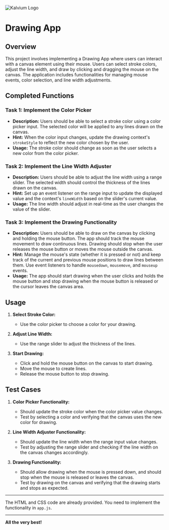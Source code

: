 ![Kalvium Logo](https://s3.ap-south-1.amazonaws.com/kalvi-education.github.io/front-end-web-development/Kalvium-Logo.png)

# Drawing App

## Overview

This project involves implementing a Drawing App where users can interact with a canvas element using their mouse. Users can select stroke colors, adjust the line width, and draw by clicking and dragging the mouse on the canvas. The application includes functionalities for managing mouse events, color selection, and line width adjustments.

## Completed Functions

### Task 1: Implement the Color Picker

- **Description:** Users should be able to select a stroke color using a color picker input. The selected color will be applied to any lines drawn on the canvas.
- **Hint:** When the color input changes, update the drawing context's `strokeStyle` to reflect the new color chosen by the user.
- **Usage:** The stroke color should change as soon as the user selects a new color from the color picker.

### Task 2: Implement the Line Width Adjuster

- **Description:** Users should be able to adjust the line width using a range slider. The selected width should control the thickness of the lines drawn on the canvas.
- **Hint:** Set up an event listener on the range input to update the displayed value and the context's `lineWidth` based on the slider's current value.
- **Usage:** The line width should adjust in real-time as the user changes the value of the slider.

### Task 3: Implement the Drawing Functionality

- **Description:** Users should be able to draw on the canvas by clicking and holding the mouse button. The app should track the mouse movement to draw continuous lines. Drawing should stop when the user releases the mouse button or moves the mouse outside the canvas.
- **Hint:** Manage the mouse's state (whether it is pressed or not) and keep track of the current and previous mouse positions to draw lines between them. Use event listeners to handle `mousedown`, `mousemove`, and `mouseup` events.
- **Usage:** The app should start drawing when the user clicks and holds the mouse button and stop drawing when the mouse button is released or the cursor leaves the canvas area.

## Usage

1. **Select Stroke Color:**
   - Use the color picker to choose a color for your drawing.
   
2. **Adjust Line Width:**
   - Use the range slider to adjust the thickness of the lines.

3. **Start Drawing:**
   - Click and hold the mouse button on the canvas to start drawing.
   - Move the mouse to create lines.
   - Release the mouse button to stop drawing.

## Test Cases

1. **Color Picker Functionality:**
   - Should update the stroke color when the color picker value changes.
   - Test by selecting a color and verifying that the canvas uses the new color for drawing.

2. **Line Width Adjuster Functionality:**
   - Should update the line width when the range input value changes.
   - Test by adjusting the range slider and checking if the line width on the canvas changes accordingly.

3. **Drawing Functionality:**
   - Should allow drawing when the mouse is pressed down, and should stop when the mouse is released or leaves the canvas.
   - Test by drawing on the canvas and verifying that the drawing starts and stops as expected.

---

The HTML and CSS code are already provided. You need to implement the functionality in `app.js`. 

---

**All the very best!**